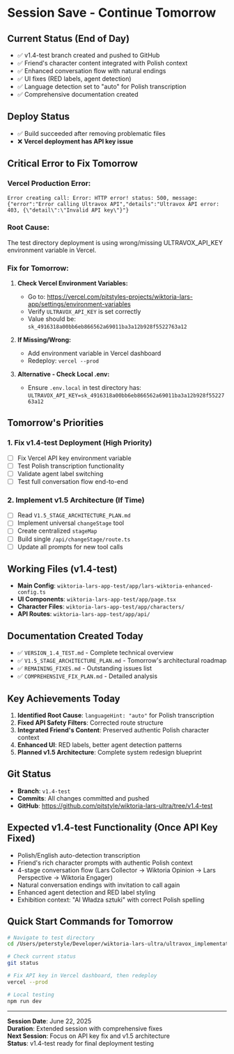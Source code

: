 # Session Save - Continue Tomorrow

## Current Status (End of Day)
- ✅ v1.4-test branch created and pushed to GitHub
- ✅ Friend's character content integrated with Polish context
- ✅ Enhanced conversation flow with natural endings
- ✅ UI fixes (RED labels, agent detection)
- ✅ Language detection set to "auto" for Polish transcription
- ✅ Comprehensive documentation created

## Deploy Status
- ✅ Build succeeded after removing problematic files
- ❌ **Vercel deployment has API key issue**

## Critical Error to Fix Tomorrow

### Vercel Production Error:
```
Error creating call: Error: HTTP error! status: 500, message: {"error":"Error calling Ultravox API","details":"Ultravox API error: 403, {\"detail\":\"Invalid API key\"}"}
```

### Root Cause:
The test directory deployment is using wrong/missing ULTRAVOX_API_KEY environment variable in Vercel.

### Fix for Tomorrow:
1. **Check Vercel Environment Variables:**
   - Go to: https://vercel.com/pitstyles-projects/wiktoria-lars-app/settings/environment-variables
   - Verify `ULTRAVOX_API_KEY` is set correctly
   - Value should be: `sk_4916318a00bb6eb866562a69011ba3a12b928f5522763a12`

2. **If Missing/Wrong:**
   - Add environment variable in Vercel dashboard
   - Redeploy: `vercel --prod`

3. **Alternative - Check Local .env:**
   - Ensure `.env.local` in test directory has: `ULTRAVOX_API_KEY=sk_4916318a00bb6eb866562a69011ba3a12b928f5522763a12`

## Tomorrow's Priorities

### 1. Fix v1.4-test Deployment (High Priority)
- [ ] Fix Vercel API key environment variable
- [ ] Test Polish transcription functionality  
- [ ] Validate agent label switching
- [ ] Test full conversation flow end-to-end

### 2. Implement v1.5 Architecture (If Time)
- [ ] Read `V1.5_STAGE_ARCHITECTURE_PLAN.md`
- [ ] Implement universal `changeStage` tool
- [ ] Create centralized `stageMap`
- [ ] Build single `/api/changeStage/route.ts`
- [ ] Update all prompts for new tool calls

## Working Files (v1.4-test)
- **Main Config**: `wiktoria-lars-app-test/app/lars-wiktoria-enhanced-config.ts`
- **UI Components**: `wiktoria-lars-app-test/app/page.tsx`
- **Character Files**: `wiktoria-lars-app-test/app/characters/`
- **API Routes**: `wiktoria-lars-app-test/app/api/`

## Documentation Created Today
- ✅ `VERSION_1.4_TEST.md` - Complete technical overview
- ✅ `V1.5_STAGE_ARCHITECTURE_PLAN.md` - Tomorrow's architectural roadmap
- ✅ `REMAINING_FIXES.md` - Outstanding issues list
- ✅ `COMPREHENSIVE_FIX_PLAN.md` - Detailed analysis

## Key Achievements Today
1. **Identified Root Cause**: `languageHint: "auto"` for Polish transcription
2. **Fixed API Safety Filters**: Corrected route structure 
3. **Integrated Friend's Content**: Preserved authentic Polish character context
4. **Enhanced UI**: RED labels, better agent detection patterns
5. **Planned v1.5 Architecture**: Complete system redesign blueprint

## Git Status
- **Branch**: `v1.4-test`
- **Commits**: All changes committed and pushed
- **GitHub**: https://github.com/pitstyle/wiktoria-lars-ultra/tree/v1.4-test

## Expected v1.4-test Functionality (Once API Key Fixed)
- Polish/English auto-detection transcription
- Friend's rich character prompts with authentic Polish context
- 4-stage conversation flow (Lars Collector → Wiktoria Opinion → Lars Perspective → Wiktoria Engager)
- Natural conversation endings with invitation to call again
- Enhanced agent detection and RED label styling
- Exhibition context: "AI Władza sztuki" with correct Polish spelling

## Quick Start Commands for Tomorrow
```bash
# Navigate to test directory
cd /Users/peterstyle/Developer/wiktoria-lars-ultra/ultravox_implementation/wiktoria-lars-app-test

# Check current status
git status

# Fix API key in Vercel dashboard, then redeploy
vercel --prod

# Local testing
npm run dev
```

---
**Session Date**: June 22, 2025  
**Duration**: Extended session with comprehensive fixes  
**Next Session**: Focus on API key fix and v1.5 architecture  
**Status**: v1.4-test ready for final deployment testing